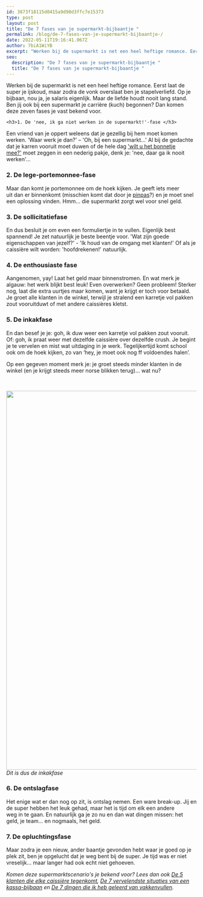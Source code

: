 ```yaml
---
id: 3873f18115d0415a9d90d3ffc7e15373
type: post
layout: post
title: "De 7 fases van je supermarkt-bijbaantje "
permalink: /blog/de-7-fases-van-je-supermarkt-bijbaantje-/
date: 2022-05-11T19:16:41.067Z
author: 7biA1WiYB
excerpt: "Werken bij de supermarkt is net een heel heftige romance. Eerst laat de super je ijskoud, maar zodra de vonk overslaat ben je stapelverliefd. Op je bijbaan, nou ja, je salaris eigenlijk. Maar de liefde houdt nooit lang stand. Ben jij ook bij een supermarkt je carrière (kuch) begonnen? Dan komen deze zeven fases je vast bekend voor.  "
seo:
  description: "De 7 fases van je supermarkt-bijbaantje "
  title: "De 7 fases van je supermarkt-bijbaantje "
---
```

Werken bij de supermarkt is net een heel heftige romance. Eerst laat de super je ijskoud, maar zodra de vonk overslaat ben je stapelverliefd. Op je bijbaan, nou ja, je salaris eigenlijk. Maar de liefde houdt nooit lang stand. Ben jij ook bij een supermarkt je carrière (kuch) begonnen? Dan komen deze zeven fases je vast bekend voor.  

    <h3>1. De 'nee, ik ga niet werken in de supermarkt!'-fase </h3>
<p>Een vriend van je oppert weleens dat je gezellig bij hem moet komen werken. 'Waar werk je dan?' – 'Oh, bij een supermarkt…' Al bij de gedachte dat je karren vooruit moet duwen of de hele dag <a href="https://original.sevendays.nl/blogs/de-7-vervelendste-situaties-van-een-kassa-bijbaan">'wilt u het bonnetje mee?'</a> moet zeggen in een nederig pakje, denk je: 'nee, daar ga ik nooit werken'…</p>
<h3>2. De lege-portemonnee-fase</h3>
<p>Maar dan komt je portemonnee om de hoek kijken. Je geeft iets meer uit dan er binnenkomt (misschien komt dat door je <a href="https://original.sevendays.nl/blog/klein-bedrag-pinnen-mag-maar-hoeft-niet">pinpas</a>?) en je moet snel een oplossing vinden. Hmm... die supermarkt zorgt wel voor snel geld.</p>
<h3>3. De sollicitatiefase</h3>
<p>En dus besluit je om even een formuliertje in te vullen. Eigenlijk best spannend! Je zet natuurlijk je beste beentje voor. 'Wat zijn goede eigenschappen van jezelf?' - 'Ik houd van de omgang met klanten!' Of als je caissière wilt worden: 'hoofdrekenen!' natuurlijk.</p>
<h3>4. De enthousiaste fase </h3>
<p>Aangenomen, yay! Laat het geld maar binnenstromen. En wat merk je algauw: het werk blijkt best leuk! Even overwerken? Geen probleem! Sterker nog, laat die extra uurtjes maar komen, want je krijgt er toch voor betaald. Je groet alle klanten in de winkel, terwijl je stralend een karretje vol pakken zout vooruitduwt of met andere caissières kletst.  </p>
<h3>5. De inkakfase</h3>
<p>En dan besef je je: goh, ik duw weer een karretje vol pakken zout vooruit. Of: goh, ik praat weer met dezelfde caissière over dezelfde crush. Je begint je te vervelen en mist wat uitdaging in je werk. Tegelijkertijd komt school ook om de hoek kijken, zo van ‘hey, je moet ook nog ff voldoendes halen’.</p>
<p>Op een gegeven moment merk je: je groet steeds minder klanten in de winkel (en je krijgt steeds meer norse blikken terug)… wat nu?</p>
<p> </p>
<p><div class="media media-element-container media-default"><div id="file-21672" class="file file-image file-image-jpeg">

        
  
  <div class="content">
    <img height="1000" width="850" class="media-element file-default" src="https://original.sevendays.nl/sites/default/files/tahrim2_0.jpg" alt="">  </div>

  
</div>
</div><em>Dit is dus de inkakfase</em>
<h3><strong>6. De ontslagfase</strong></h3>
<p>Het enige wat er dan nog op zit, is ontslag nemen. Een ware break-up. Jij en de super hebben het leuk gehad, maar het is tijd om elk een andere weg in te gaan. En natuurlijk ga je zo nu en dan wat dingen missen: het geld, je team… en nogmaals, het geld.</p>
<h3><strong>7. De opluchtingsfase</strong></h3>
<p>Maar zodra je een nieuw, ander baantje gevonden hebt waar je goed op je plek zit, ben je opgelucht dat je weg bent bij de super. Je tijd was er niet vreselijk… maar langer had ook echt niet gehoeven. </p>
<p><em>Komen deze supermarktscenario's je bekend voor? Lees dan ook <a href="https://original.sevendays.nl/blog/de-5-klanten-die-elke-kassi%C3%A8re-tegenkomt">De 5 klanten die elke caissière tegenkomt</a>, <a href="https://original.sevendays.nl/blogs/de-7-vervelendste-situaties-van-een-kassa-bijbaan">De 7 vervelendste situaties van een kassa-bijbaan</a> en <a href="https://original.sevendays.nl/blog/de-7-dingen-die-ik-heb-geleerd-van-vakkenvullen">De 7 dingen die ik heb geleerd van vakkenvullen</a>.</em></p>  
